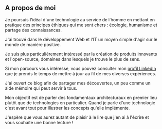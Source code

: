 <!--VarStream
title=À propos de moi
description=Découvrez mon côté mégalo. Cette description n'engage que moi et\
 ne saurait être le reflet de l'avis qu'ont mes proches de moi :).
shortTitle=À propos
shortDesc=Learn more about me
keywords.+=JavaScript
keywords.+=développeur
keywords.+=Nicolas
keywords.+=Froidure
keywords.+=projets
keywords.+=développement
keywords.+=web
lang=fr
location=FR
-->

## A propos de moi

Je poursuis l'idéal d'une technologie au service de l'homme en mettant en
pratique des principes éthiques qui me sont chers : écologie, humanisme et
partage des connaissances.

J'ai trouvé dans le développement Web et l'IT un moyen simple d'agir sur le
monde de manière positive.

Je suis plus particulièrement intéressé par la création de produits innovants et
l'open-source, domaines dans lesquels je trouve le plus de sens.

Si mon parcours vous intéresse, vous pouvez consulter mon
[profil LinkedIn](https://www.linkedin.com/in/nfroidure/) que je prends le temps
de mettre à jour au fil de mes diverses expériences.

J'ai ouvert ce blog afin de partager mes découvertes, un peu comme un aide
mémoire qui peut servir à tous.

Mon objectif est de parler des fondamentaux architecturaux en premier lieu
plutôt que de technologies en particulier. Quand je parle d'une technologie
c'est avant tout pour illustrer les concepts qu'elle implémente.

J'espère que vous aurez autant de plaisir à le lire que j'en ai à l'écrire et
vous souhaite une bonne lecture !

